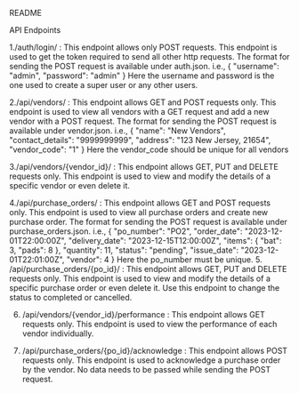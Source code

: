 README

API Endpoints

1./auth/login/ : This endpoint allows only POST requests. This endpoint is used to get the token required to send all other http requests. The format for sending the POST request is available under auth.json. i.e.,
{
	"username": "admin",
	"password": "admin"
}
Here the username and password is the one used to create a super user or any other users.

2./api/vendors/ : This endpoint allows GET and POST requests only. This endpoint is used to view all vendors with a GET request and add a new vendor with a POST request. The format for sending the POST request is available under vendor.json. i.e.,
{
    "name": "New Vendors",
    "contact_details": "9999999999",
    "address": "123 New Jersey, 21654",
    "vendor_code": "1"
}
Here the vendor_code should be unique for all vendors

3./api/vendors/{vendor_id}/ : This endpoint allows GET, PUT and DELETE requests only. This endpoint is used to view and modify the details of a specific vendor or even delete it.

4./api/purchase_orders/ : This endpoint allows GET and POST requests only. This endpoint is used to view all purchase orders and create new purchase order. The format for sending the POST request is available under purchase_orders.json. i.e.,
{
	"po_number": "PO2",
	"order_date": "2023-12-01T22:00:00Z",
	"delivery_date": "2023-12-15T12:00:00Z",
	"items": {
		"bat": 3,
		"pads": 8
	},
	"quantity": 11,
	"status": "pending",
	"issue_date": "2023-12-01T22:01:00Z",
	"vendor": 4
}
Here the po_number must be unique.
5. /api/purchase_orders/{po_id}/ : This endpoint allows GET, PUT and DELETE requests only. This endpoint is used to view and modify the details of a specific purchase order or even delete it. Use this endpoint to change the status to completed or cancelled.

6. /api/vendors/{vendor_id}/performance : This endpoint allows GET requests only. This endpoint is used to view the performance of each vendor individually.

7. /api/purchase_orders/{po_id}/acknowledge : This endpoint allows POST requests only. This endpoint is used to acknowledge a purchase order by  the vendor. No data needs to be passed while sending the POST request.

